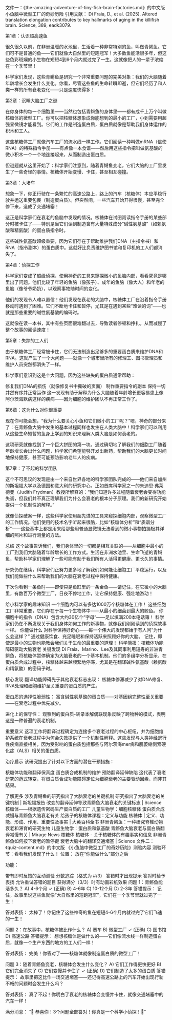 文件一：《the-amazing-adventure-of-tiny-fish-brain-factories.md》的中文版
小鱼脑中微型工厂的奇妙历险
引用文献： Di Fraia, D., et al. (2025). Altered translation elongation contributes to key hallmarks of aging in the killifish brain. Science, 389, eadk3079.

第1章：认识超高速鱼


很久很久以前，在非洲温暖的水池里，生活着一种非常特别的鱼，叫做青鳉鱼。它们可不是普通的鱼——它们就像大自然里的短跑冠军！大多数鱼能活很多年，但这些色彩斑斓的小生物在短短4到6个月内就过完了一生。这就像把人的一辈子浓缩在一个季节里！

科学家们发现，这些青鳉鱼是研究一个非常重要问题的完美对象：我们的大脑随着年龄增长会发生什么变化。你看，尽管这些鱼的生命转瞬即逝，但它们经历了和人类一样的所有衰老变化——只是速度快得多！

第2章：沉睡大脑工厂之谜


在你身体的每一个细胞里——当然也包括青鳉鱼的身体里——都有成千上万个叫做核糖体的微型工厂。你可以把核糖体想象成你能想到的最小的工厂，小到需要用超强显微镜才能看到。它们的工作是制造蛋白质，蛋白质就像是帮助我们身体运作的积木和工人。

这些核糖体工厂就像汽车工厂的流水线一样工作。它们阅读一种叫做mRNA（信使RNA）的特殊指令手册——有点像一本食谱——然后用这些指令把叫做氨基酸的微小积木一个一个地连接起来，从而制造出蛋白质。

但谜题就从这里开始了：科学家们注意到，随着青鳉鱼变老，它们大脑的工厂里发生了一些奇怪的事情。核糖体开始变慢、卡住，甚至相互碰撞。

第3章：大堵车


想象一下，你正行驶在一条繁忙的高速公路上，路上的汽车（核糖体）本应平稳行驶并运送重要包裹（制造蛋白质）。但突然间，一些汽车开始开得很慢，甚至完全停下来，造成了交通堵塞！

这正是科学家们在衰老的鱼脑中发现的情况。核糖体在试图阅读指令手册的某些部分时被卡住了——特别是当它们读到制造含有大量特殊成分“碱性氨基酸”（如赖氨酸和精氨酸）的蛋白质指令时。

这些碱性氨基酸超级重要，因为它们存在于帮助维护我们DNA（主指令书）和RNA（指令副本）的蛋白质中。这就好比负责维护图书馆和复印机的工人们都消失了。

第4章：侦探工作


科学家们变成了超级侦探，使用神奇的工具来窥探微小的鱼脑内部，看看究竟是哪里出了问题。他们比较了年轻的鱼脑（像孩子）、成年的鱼脑（像大人）和年老的鱼脑（像爷爷奶奶），以观察事物随时间的变化。

他们的发现令人难以置信！他们发现在衰老的大脑中，核糖体工厂在沿着指令手册移动时遇到了困难。它们不断地卡住和暂停，尤其是在遇到某些“难读的词”——也就是那些重要的碱性氨基酸的编码时。

这就像在读一本书，其中有些页面很难翻过去，导致读者停顿和挣扎，从而减慢了整个故事的阅读速度！

第5章：失踪的工人们


由于核糖体工厂经常被卡住，它们无法制造出足够多的重要蛋白质来维护DNA和RNA。这就产生了一个大问题——就像一个城市里所有的修理工、图书管理员和维护人员突然都消失了一样。

科学家们意识到这是个大问题，因为这些缺失的蛋白质通常帮助：

修复我们DNA的损伤（就像修复书中撕破的页面）
制作重要指令的副本
保持一切井然有序并正常运作
这一发现有助于解释为什么大脑随着年龄增长更容易患上像阿尔茨海默病这样的疾病——因为细胞的维护团队不再正常工作了。

第6章：这为什么对你很重要


现在你可能会想，“我为什么要关心小鱼和它们微小的工厂呢？”嗯，神奇的部分来了：在青鳉鱼大脑中发生的基本过程同样也发生在人类大脑中！科学家们可以利用从这些生命短暂的鱼身上学到的知识来理解人类大脑是如何衰老的。

这项研究就像找到了一个巨大拼图的第一块。通过确切地了解我们的细胞工厂随着年龄增长会出什么问题，科学家们希望能够开发出新药，帮助我们的大脑更长时间地保持健康，甚至可能预防影响老年人的疾病。

第7章：了不起的科学团队


这个不可思议的发现是由一个来自世界各地的科学家团队完成的——他们来自加州的斯坦福大学以及德国和意大利的研究中心。正如首席科学家之一的朱迪思·弗莱德曼（Judith Frydman）教授所解释的：“我们知道许多过程随着衰老会变得功能失调，但我们并不真正理解我们为什么会衰老的根本分子原理。我们的新研究开始提供一个机制性的解释。”

就像侦探破案一样，这些科学家使用超先进的工具来窥探细胞内部，观察微型工厂的工作情况。他们使用的技术名字听起来很酷，比如“核糖体分析”和“质谱分析”——这些基本上都是用来给那些用普通显微镜无法看到的微小事物拍摄极其详细的照片和进行测量的方法。

总结
这个故事告诉我们，我们身体里的一切都是相互关联的——从细胞中最小的工厂到我们大脑随着年龄增长的工作方式。生活在非洲水池里、生命飞逝的青鳉鱼，帮助科学家们理解了一些可能有助于我们所有人活得更健康、更长久的事情。

研究仍在继续，科学家们正努力更多地了解我们如何能让细胞工厂平稳运行，以及我们能做些什么来帮助我们的大脑在衰老过程中保持健康。

下次你看到一条鱼时——即使只是鱼缸里的一条金鱼——请记住，在它微小的大脑里，有数百万个微型工厂，日夜不停地工作，让它保持健康、强壮地游动！



给小科学家的趣味知识
一个细胞内可以有多达1000万个核糖体在工作！
这些细胞工厂非常重要，它们存在于每一个生物体中——从最小的细菌到最大的鲸鱼。
你细胞中的指令（DNA）包含大约30亿个“字母”——足以填满200本电话簿！
科学家们仍在不断发现关于我们身体如何工作的新事物，就像我们刚刚读到的侦探故事一样。
你能做什么
对科学保持好奇心——每一个伟大的发现都始于有人问“为什么会这样？”
通过健康饮食、充足睡眠和保持活跃来照顾好你的大脑。
记住，即使是最小的生物也能教会我们关于生命的最重要的道理！
科学简报：核糖体功能障碍驱动大脑衰老
关键发现
Di Fraia、Marino、Lee及其同事利用短寿的非洲青鳉鱼，将核糖体暂停确定为大脑衰老的一个基本机制。他们的多组学分析显示，在蛋白质合成过程中，核糖体越来越频繁地停滞，尤其是在翻译碱性氨基酸（赖氨酸和精氨酸）的密码子时。

核心发现
翻译功能障碍先于其他衰老标志出现： 核糖体停滞减少了对DNA修复、RNA处理和细胞维护至关重要的蛋白质的产生。

蛋白质的选择性脆弱性： 富含碱性氨基酸的蛋白质——对基因组完整性至关重要——在衰老过程中优先减少。

进化上的保守性： 观察到的蛋白质-转录本解偶联现象反映了跨物种的模式，表明这是一种普遍的衰老机制。

重要意义
这项工作将翻译过程确定为连接多个衰老过程的中心枢纽，并为细胞维护系统在衰老过程中为何会失效提供了一个机制性解释。这些发现与人类神经退行性疾病直接相关，因为受影响的蛋白质包括那些与阿尔茨海mer病和肌萎缩侧索硬化症（ALS）相关的蛋白质。

治疗启示
该研究提出了针对以下方面的潜在干预措施：

核糖体功能和翻译保真度
蛋白质合成机制的维护
预防翻译延伸缺陷
这代表了衰老研究的范式转变，将蛋白质合成功能障碍定位为细胞衰老的主要驱动因素，而非其结果。

了解更多
涉及青鳉鱼的研究指出了大脑衰老的关键机制
研究指出了大脑衰老的关键机制 | 斯坦福报告
改变的翻译延伸导致青鳉鱼大脑衰老的关键标志 | Science
核糖体——根据遗传密码生产蛋白质的工厂
儿童生物学：细胞核糖体
蛋白质合成减慢与青鳉鱼大脑衰老有关
给孩子的核糖体课程：定义与功能
核糖体 | 定义、功能、形成、作用、重要性及事实 | 大英百科全书
非洲青鳉鱼：一种研究脊椎动物衰老和滞育的研究生物
儿童生物学：蛋白质和氨基酸
青鳉鱼大脑衰老与蛋白质翻译减慢有关 | Mirage News
核糖体
核糖体 - 关于核糖体的有趣事实和信息
非洲青鳉鱼如何按下衰老的暂停键
衰老大脑中的翻译交通堵塞 | Science
文件二：《quiz-content.md》的中文版
《小鱼脑中微型工厂的奇妙历险》测验内容
测验环节：看看我们发现了什么！
位置： 放在“你能做什么”部分之后

功能：

带有即时反馈的互动测验
分数追踪（格式为 #/3）
答错时才出现提示
答对时给予表扬
允许重试答错的题目
获得满分（3/3）时有动画彩纸效果
问题 1：青鳉鱼能活多久？
A) 4-6个月 ✓ (正确)
B) 4-6年
C) 10-12个月
D) 2-3年
答错提示： 记住，故事里说这些鱼就像“大自然里的短跑冠军”，它们在一个季节里就过完了一生！

答对表扬： 太棒了！你记住了这些神奇的鱼在短短4-6个月内就过完了它们飞速的一生！

问题 2：在故事中，核糖体被比作什么？
A) 赛车
B) 微型工厂 ✓ (正确)
C) 图书馆
D) 高速公路
答错提示： 想想核糖体是做什么的——它们像流水线一样制造蛋白质，就像一个生产东西的地方的工人们一样！

答对表扬： 完美！你答对了——核糖体就像制造蛋白质的微型工厂！

问题 3：随着青鳉鱼变老，核糖体会发生什么变化？
A) 它们工作得更快更好
B) 它们完全消失了
C) 它们变慢并卡住了 ✓ (正确)
D) 它们制造了太多的蛋白质
答错提示： 故事里把这比作一场交通堵塞——还记得高速公路上的汽车开始出现行驶不畅的问题时会发生什么吗？

答对表扬： 真了不起！你明白了衰老的核糖体会变慢并卡住，就像交通堵塞中的汽车一样！

满分消息：
“🎉 恭喜你！3个问题全部答对！你真是一个科学小侦探！🎉”